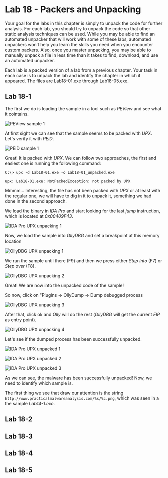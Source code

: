 # Lab 18 - Packers and Unpacking

Your goal for the labs in this chapter is simply to unpack the code for further analysis. For each lab, you should try to unpack the code so that other static analysis techniques can be used. While you may be able to find an automated unpacker that will work with some of these labs, automated unpackers won’t help you learn the skills you need when you encounter custom packers. Also, once you master unpacking, you may be able to manually unpack a file in less time than it takes to find, download, and use an automated unpacker.

Each lab is a packed version of a lab from a previous chapter. Your task in each case is to unpack the lab and identify the chapter in which it appeared. The files are Lab18-01.exe through Lab18-05.exe.

## Lab 18-1

The first we do is loading the sample in a tool such as _PEView_ and see what it cointains.

![_PEView_ sample 1](../Pictures/Lab_18/lab_18-01_1_peview_1.png)

At first sight we can see that the sample seems to be packed with _UPX_. Let's verify it with _PEiD_.

![_PEiD_ sample 1](../Pictures/Lab_18/lab_18-01_1_peid_1.png)

Great! It is packed with _UPX_. We can follow two approaches, the first and easiest one is running the following command:

```
C:\> upx -d Lab18-01.exe -o Lab18-01_unpacked.exe

upx: Lab18-01.exe: NotPackedException: not packed by UPX
```

Mmmm... Interesting, the file has not been packed with _UPX_ or at least with the regular one, we will have to dig in it to unpack it, something we had done in the second approach.

We load the binary in _IDA Pro_ and start looking for the last _jump_ instruction, which is located at _0x00409F43_.

![_IDA Pro_ _UPX_ unpacking 1](../Pictures/Lab_18/lab_18-01_1_ida_pro_1.png)

Now, we load the sample into _OllyDBG_ and set a breakpoint at this memory location

![_OllyDBG_ _UPX_ unpacking 1](../Pictures/Lab_18/lab_18-01_1_ollydbg_1.png)

We run the sample until there (F9) and then we press either _Step into_ (F7) or _Step over_ (F8).

![_OllyDBG_ _UPX_ unpacking 2](../Pictures/Lab_18/lab_18-01_1_ollydbg_2.png)

Great! We are now into the unpacked code of the sample! 

So now, click on "Plugins -> OllyDump -> Dump debugged process

![_OllyDBG_ _UPX_ unpacking 3](../Pictures/Lab_18/lab_18-01_1_ollydbg_3.png)

After that, click ok and _Olly_ will do the rest (_OllyDBG_ will get the current _EIP_ as entry point).

![_OllyDBG_ _UPX_ unpacking 4](../Pictures/Lab_18/lab_18-01_1_ollydbg_4.png)

Let's see if the dumped process has been successfully unpacked.

![_IDA Pro_ _UPX_ unpacked 1](../Pictures/Lab_18/lab_18-01_1_ida_pro_2.png)

![_IDA Pro_ _UPX_ unpacked 2](../Pictures/Lab_18/lab_18-01_1_ida_pro_3.png)

![_IDA Pro_ _UPX_ unpacked 3](../Pictures/Lab_18/lab_18-01_1_ida_pro_4.png)

As we can see, the malware has been successfully unpacked! Now, we need to identify which sample is.

The first thing we see that draw our attention is the string `http://www.practicalmalwareanalysis.com/%s/%c.png`, which was seen in a the sample _Lab14-1.exe_.

## Lab 18-2

## Lab 18-3

## Lab 18-4

## Lab 18-5